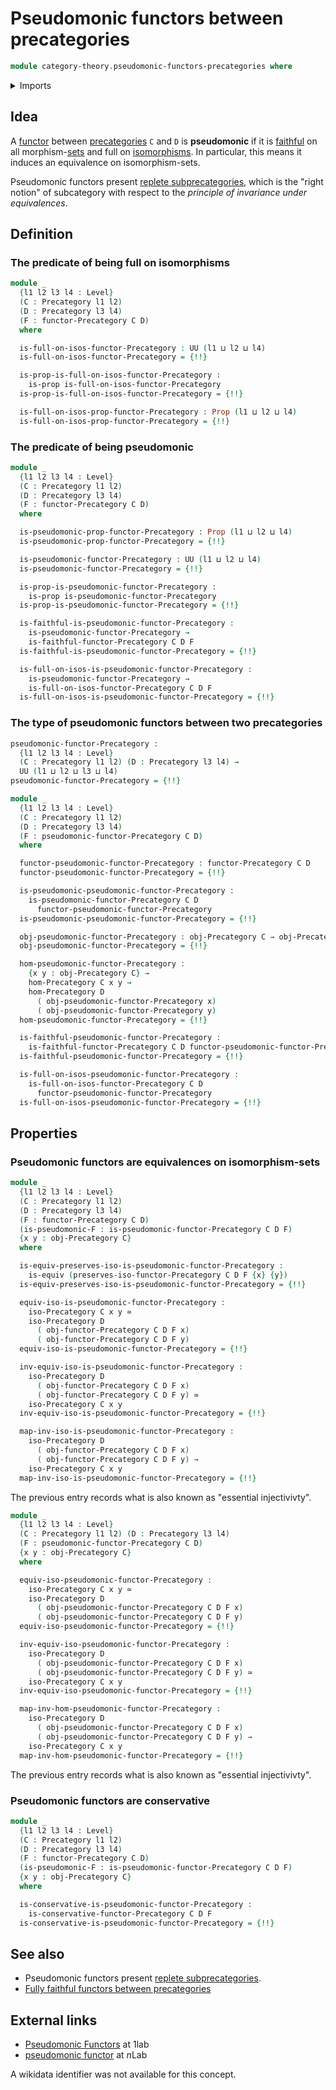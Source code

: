 # Pseudomonic functors between precategories

```agda
module category-theory.pseudomonic-functors-precategories where
```

<details><summary>Imports</summary>

```agda
open import category-theory.conservative-functors-precategories
open import category-theory.faithful-functors-precategories
open import category-theory.functors-precategories
open import category-theory.isomorphisms-in-precategories
open import category-theory.precategories

open import foundation.action-on-identifications-functions
open import foundation.dependent-pair-types
open import foundation.equivalences
open import foundation.identity-types
open import foundation.injective-maps
open import foundation.iterated-dependent-product-types
open import foundation.propositional-truncations
open import foundation.propositions
open import foundation.surjective-maps
open import foundation.universe-levels
```

</details>

## Idea

A [functor](category-theory.functors-precategories.md) between
[precategories](category-theory.precategories.md) `C` and `D` is **pseudomonic**
if it is [faithful](category-theory.faithful-functors-precategories.md) on all
morphism-[sets](foundation-core.sets.md) and full on
[isomorphisms](category-theory.isomorphisms-in-precategories.md). In particular,
this means it induces an equivalence on isomorphism-sets.

Pseudomonic functors present
[replete subprecategories](category-theory.replete-subprecategories.md), which
is the "right notion" of subcategory with respect to the _principle of
invariance under equivalences_.

## Definition

### The predicate of being full on isomorphisms

```agda
module _
  {l1 l2 l3 l4 : Level}
  (C : Precategory l1 l2)
  (D : Precategory l3 l4)
  (F : functor-Precategory C D)
  where

  is-full-on-isos-functor-Precategory : UU (l1 ⊔ l2 ⊔ l4)
  is-full-on-isos-functor-Precategory = {!!}

  is-prop-is-full-on-isos-functor-Precategory :
    is-prop is-full-on-isos-functor-Precategory
  is-prop-is-full-on-isos-functor-Precategory = {!!}

  is-full-on-isos-prop-functor-Precategory : Prop (l1 ⊔ l2 ⊔ l4)
  is-full-on-isos-prop-functor-Precategory = {!!}
```

### The predicate of being pseudomonic

```agda
module _
  {l1 l2 l3 l4 : Level}
  (C : Precategory l1 l2)
  (D : Precategory l3 l4)
  (F : functor-Precategory C D)
  where

  is-pseudomonic-prop-functor-Precategory : Prop (l1 ⊔ l2 ⊔ l4)
  is-pseudomonic-prop-functor-Precategory = {!!}

  is-pseudomonic-functor-Precategory : UU (l1 ⊔ l2 ⊔ l4)
  is-pseudomonic-functor-Precategory = {!!}

  is-prop-is-pseudomonic-functor-Precategory :
    is-prop is-pseudomonic-functor-Precategory
  is-prop-is-pseudomonic-functor-Precategory = {!!}

  is-faithful-is-pseudomonic-functor-Precategory :
    is-pseudomonic-functor-Precategory →
    is-faithful-functor-Precategory C D F
  is-faithful-is-pseudomonic-functor-Precategory = {!!}

  is-full-on-isos-is-pseudomonic-functor-Precategory :
    is-pseudomonic-functor-Precategory →
    is-full-on-isos-functor-Precategory C D F
  is-full-on-isos-is-pseudomonic-functor-Precategory = {!!}
```

### The type of pseudomonic functors between two precategories

```agda
pseudomonic-functor-Precategory :
  {l1 l2 l3 l4 : Level}
  (C : Precategory l1 l2) (D : Precategory l3 l4) →
  UU (l1 ⊔ l2 ⊔ l3 ⊔ l4)
pseudomonic-functor-Precategory = {!!}

module _
  {l1 l2 l3 l4 : Level}
  (C : Precategory l1 l2)
  (D : Precategory l3 l4)
  (F : pseudomonic-functor-Precategory C D)
  where

  functor-pseudomonic-functor-Precategory : functor-Precategory C D
  functor-pseudomonic-functor-Precategory = {!!}

  is-pseudomonic-pseudomonic-functor-Precategory :
    is-pseudomonic-functor-Precategory C D
      functor-pseudomonic-functor-Precategory
  is-pseudomonic-pseudomonic-functor-Precategory = {!!}

  obj-pseudomonic-functor-Precategory : obj-Precategory C → obj-Precategory D
  obj-pseudomonic-functor-Precategory = {!!}

  hom-pseudomonic-functor-Precategory :
    {x y : obj-Precategory C} →
    hom-Precategory C x y →
    hom-Precategory D
      ( obj-pseudomonic-functor-Precategory x)
      ( obj-pseudomonic-functor-Precategory y)
  hom-pseudomonic-functor-Precategory = {!!}

  is-faithful-pseudomonic-functor-Precategory :
    is-faithful-functor-Precategory C D functor-pseudomonic-functor-Precategory
  is-faithful-pseudomonic-functor-Precategory = {!!}

  is-full-on-isos-pseudomonic-functor-Precategory :
    is-full-on-isos-functor-Precategory C D
      functor-pseudomonic-functor-Precategory
  is-full-on-isos-pseudomonic-functor-Precategory = {!!}
```

## Properties

### Pseudomonic functors are equivalences on isomorphism-sets

```agda
module _
  {l1 l2 l3 l4 : Level}
  (C : Precategory l1 l2)
  (D : Precategory l3 l4)
  (F : functor-Precategory C D)
  (is-pseudomonic-F : is-pseudomonic-functor-Precategory C D F)
  {x y : obj-Precategory C}
  where

  is-equiv-preserves-iso-is-pseudomonic-functor-Precategory :
    is-equiv (preserves-iso-functor-Precategory C D F {x} {y})
  is-equiv-preserves-iso-is-pseudomonic-functor-Precategory = {!!}

  equiv-iso-is-pseudomonic-functor-Precategory :
    iso-Precategory C x y ≃
    iso-Precategory D
      ( obj-functor-Precategory C D F x)
      ( obj-functor-Precategory C D F y)
  equiv-iso-is-pseudomonic-functor-Precategory = {!!}

  inv-equiv-iso-is-pseudomonic-functor-Precategory :
    iso-Precategory D
      ( obj-functor-Precategory C D F x)
      ( obj-functor-Precategory C D F y) ≃
    iso-Precategory C x y
  inv-equiv-iso-is-pseudomonic-functor-Precategory = {!!}

  map-inv-iso-is-pseudomonic-functor-Precategory :
    iso-Precategory D
      ( obj-functor-Precategory C D F x)
      ( obj-functor-Precategory C D F y) →
    iso-Precategory C x y
  map-inv-iso-is-pseudomonic-functor-Precategory = {!!}
```

The previous entry records what is also known as "essential injectivivty".

```agda
module _
  {l1 l2 l3 l4 : Level}
  (C : Precategory l1 l2) (D : Precategory l3 l4)
  (F : pseudomonic-functor-Precategory C D)
  {x y : obj-Precategory C}
  where

  equiv-iso-pseudomonic-functor-Precategory :
    iso-Precategory C x y ≃
    iso-Precategory D
      ( obj-pseudomonic-functor-Precategory C D F x)
      ( obj-pseudomonic-functor-Precategory C D F y)
  equiv-iso-pseudomonic-functor-Precategory = {!!}

  inv-equiv-iso-pseudomonic-functor-Precategory :
    iso-Precategory D
      ( obj-pseudomonic-functor-Precategory C D F x)
      ( obj-pseudomonic-functor-Precategory C D F y) ≃
    iso-Precategory C x y
  inv-equiv-iso-pseudomonic-functor-Precategory = {!!}

  map-inv-hom-pseudomonic-functor-Precategory :
    iso-Precategory D
      ( obj-pseudomonic-functor-Precategory C D F x)
      ( obj-pseudomonic-functor-Precategory C D F y) →
    iso-Precategory C x y
  map-inv-hom-pseudomonic-functor-Precategory = {!!}
```

The previous entry records what is also known as "essential injectivivty".

### Pseudomonic functors are conservative

```agda
module _
  {l1 l2 l3 l4 : Level}
  (C : Precategory l1 l2)
  (D : Precategory l3 l4)
  (F : functor-Precategory C D)
  (is-pseudomonic-F : is-pseudomonic-functor-Precategory C D F)
  {x y : obj-Precategory C}
  where

  is-conservative-is-pseudomonic-functor-Precategory :
    is-conservative-functor-Precategory C D F
  is-conservative-is-pseudomonic-functor-Precategory = {!!}
```

## See also

- Pseudomonic functors present
  [replete subprecategories](category-theory.replete-subprecategories.md).
- [Fully faithful functors between precategories](category-theory.pseudomonic-functors-precategories.md)

## External links

- [Pseudomonic Functors](https://1lab.dev/Cat.Functor.Properties.html#pseudomonic-functors)
  at 1lab
- [pseudomonic functor](https://ncatlab.org/nlab/show/pseudomonic+functor) at
  $n$Lab

A wikidata identifier was not available for this concept.

